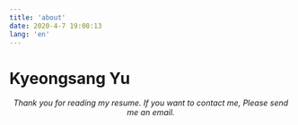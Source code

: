 ```yaml
---
title: 'about'
date: 2020-4-7 19:08:13
lang: 'en'
---
```


# Kyeongsang Yu

<div align="center">

_Thank you for reading my resume. If you want to contact me, Please send me an email._

</div>
